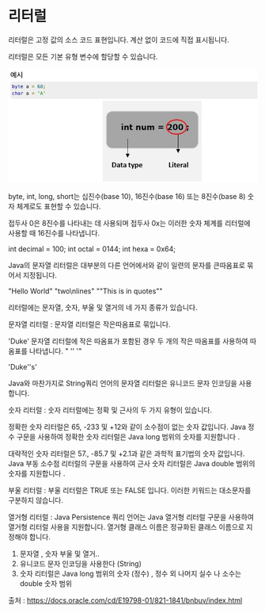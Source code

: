 
# 리터럴 


리터럴은 고정 값의 소스 코드 표현입니다. 계산 없이 코드에 직접 표시됩니다.

리터럴은 모든 기본 유형 변수에 할당할 수 있습니다.

![](img/Literals/literals1.png)

byte, int, long, short는 십진수(base 10), 16진수(base 16) 또는 8진수(base 8) 숫자 체계로도 표현할 수 있습니다.

접두사 0은 8진수를 나타내는 데 사용되며 접두사 0x는 이러한 숫자 체계를 리터럴에 사용할 때 16진수를 나타냅니다. 

int decimal = 100;
int octal = 0144;
int hexa = 0x64;

Java의 문자열 리터럴은 대부분의 다른 언어에서와 같이 일련의 문자를 큰따옴표로 묶어서 지정됩니다. 


"Hello World"
"two\nlines"
"\"This is in quotes\""




리터럴에는 문자열, 숫자, 부울 및 열거의 네 가지 종류가 있습니다.

문자열 리터럴 : 문자열 리터럴은 작은따옴표로 묶입니다.

'Duke'
문자열 리터럴에 작은 따옴표가 포함된 경우 두 개의 작은 따옴표를 사용하여 따옴표를 나타냅니다. " '' '"

'Duke''s'

Java와 마찬가지로 String쿼리 언어의 문자열 리터럴은 유니코드 문자 인코딩을 사용합니다.

숫자 리터럴 : 숫자 리터럴에는 정확 및 근사의 두 가지 유형이 있습니다.

정확한 숫자 리터럴은 65, -233 및 +12와 같이 소수점이 없는 숫자 값입니다. Java 정수 구문을 사용하여 정확한 숫자 리터럴은 Java long 범위의 숫자를 지원합니다 .

대략적인 숫자 리터럴은 57., -85.7 및 +2.1과 같은 과학적 표기법의 숫자 값입니다. Java 부동 소수점 리터럴의 구문을 사용하여 근사 숫자 리터럴은 Java double 범위의 숫자를 지원합니다 .

부울 리터럴 : 부울 리터럴은 TRUE 또는 FALSE 입니다. 이러한 키워드는 대소문자를 구분하지 않습니다.

열거형 리터럴 : Java Persistence 쿼리 언어는 Java 열거형 리터럴 구문을 사용하여 열거형 리터럴 사용을 지원합니다. 열거형 클래스 이름은 정규화된 클래스 이름으로 지정해야 합니다.



1. 문자열 , 숫자 부울 및 열거..
2. 유니코드 문자 인코딩을 사용한다 (String)
3. 숫자 리터럴은 Java long 범위의 숫자 (정수) , 정수 외 나머지 실수 나 소수는 double 숫자 범위


출처 : https://docs.oracle.com/cd/E19798-01/821-1841/bnbuv/index.html

